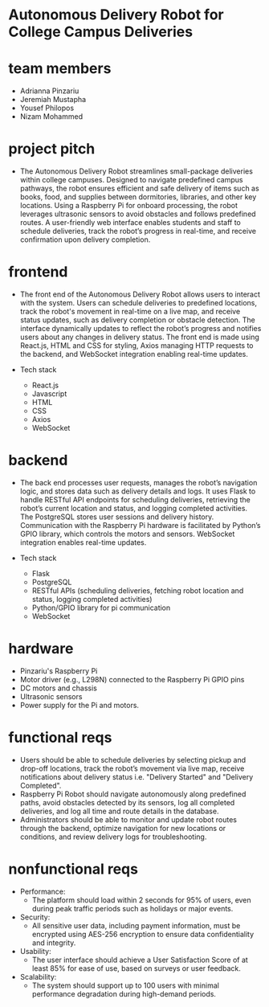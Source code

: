 # Autonomous Delivery Robot for College Campus Deliveries

# team members
- Adrianna Pinzariu
- Jeremiah Mustapha
- Yousef Philopos
- Nizam Mohammed

# project pitch
- The Autonomous Delivery Robot streamlines small-package deliveries within college campuses. Designed to navigate predefined campus pathways, the robot ensures efficient and safe delivery of items such as books, food, and supplies between dormitories, libraries, and other key locations. Using a Raspberry Pi for onboard processing, the robot leverages ultrasonic sensors to avoid obstacles and follows predefined routes. A user-friendly web interface enables students and staff to schedule deliveries, track the robot’s progress in real-time, and receive confirmation upon delivery completion.
  
# frontend 
- The front end of the Autonomous Delivery Robot allows users to interact with the system. Users can schedule deliveries to predefined locations, track the robot's movement in real-time on a live map, and receive status updates, such as delivery completion or obstacle detection. The interface dynamically updates to reflect the robot’s progress and notifies users about any changes in delivery status. The front end is made using React.js, HTML and CSS for styling, Axios managing HTTP requests to the backend, and WebSocket integration enabling real-time updates.
  
- Tech stack
  - React.js
  - Javascript
  - HTML
  - CSS
  - Axios
  - WebSocket

# backend
- The back end processes user requests, manages the robot’s navigation logic, and stores data such as delivery details and logs. It uses Flask to handle RESTful API endpoints for scheduling deliveries, retrieving the robot’s current location and status, and logging completed activities. The PostgreSQL stores user sessions and delivery history. Communication with the Raspberry Pi hardware is facilitated by Python’s GPIO library, which controls the motors and sensors. WebSocket integration enables real-time updates.

- Tech stack
  - Flask
  - PostgreSQL
  - RESTful APIs (scheduling deliveries, fetching robot location and status, logging completed activities)
  - Python/GPIO library for pi communication
  - WebSocket

# hardware
- Pinzariu's Raspberry Pi
- Motor driver (e.g., L298N) connected to the Raspberry Pi GPIO pins
- DC motors and chassis 
- Ultrasonic sensors 
- Power supply for the Pi and motors.

# functional reqs
- Users should be able to schedule deliveries by selecting pickup and drop-off locations, track the robot’s movement via live map, receive notifications about delivery status i.e. "Delivery Started" and "Delivery Completed".
- Raspberry Pi Robot should navigate autonomously along predefined paths, avoid obstacles detected by its sensors, log all completed deliveries, and log all time and route details in the database.
- Administrators should be able to monitor and update robot routes through the backend, optimize navigation for new locations or conditions, and review delivery logs for troubleshooting.

# nonfunctional reqs

- Performance:
  - The platform should load within 2 seconds for 95% of users, even during peak traffic periods such as holidays or major events.
- Security:
  - All sensitive user data, including payment information, must be encrypted using AES-256 encryption to ensure data confidentiality and integrity.
- Usability:
  - The user interface should achieve a User Satisfaction Score of at least 85% for ease of use, based on surveys or user feedback.
- Scalability:
  - The system should support up to 100 users with minimal performance degradation during high-demand periods.
